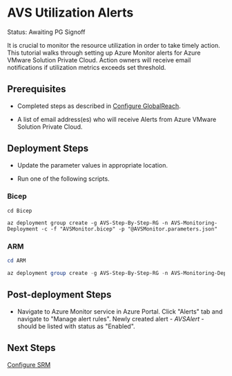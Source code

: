 # AVS Utilization Alerts
Status: Awaiting PG Signoff

It is crucial to monitor the resource utilization in order to take timely action. This tutorial walks through setting up Azure Monitor alerts for Azure VMware Solution Private Cloud. Action owners will receive email notifications if utilization metrics exceeds set threshold.

## Prerequisites

* Completed steps as described in [Configure GlobalReach](../../Networking/AVS-to-OnPremises-ExpressRoute-GlobalReach/readme.md).

* A list of email address(es) who will receive Alerts from Azure VMware Solution Private Cloud.

## Deployment Steps

* Update the parameter values in appropriate location.

* Run one of the following scripts.

### Bicep

```azurecli-interactive
cd Bicep

az deployment group create -g AVS-Step-By-Step-RG -n AVS-Monitoring-Deployment -c -f "AVSMonitor.bicep" -p "@AVSMonitor.parameters.json"
```

### ARM

```powershell
cd ARM

az deployment group create -g AVS-Step-By-Step-RG -n AVS-Monitoring-Deployment -c -f "AVSMonitor.deploy.json" -p "@AVSMonitor.parameters.json"
```

## Post-deployment Steps

* Navigate to Azure Monitor service in Azure Portal. Click "Alerts" tab and navigate to "Manage alert rules". Newly created alert - *AVSAlert* - should be listed with status as "Enabled".

## Next Steps

[Configure SRM](../../Addins/SRM/readme.md)

